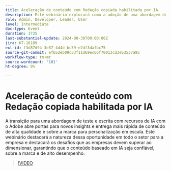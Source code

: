 ```yaml
---
title: Aceleração de conteúdo com Redação copiada habilitada por IA
description: Este webinário explorará como a adoção de uma abordagem de teste e redação de texto com recursos de IA com o Adobe pode aprimorar a personalização do conteúdo em escala, enquanto enfrenta os desafios de manter a confiança, a consistência da marca e o desempenho.
role: Admin, Developer, Leader, User
level: Intermediate
doc-type: Event
duration: 3725
last-substantial-update: 2024-08-30T00:00:00Z
jira: KT-16109
exl-id: f3d87d94-3e87-4d4d-bc59-e2df3dafbc75
source-git-commit: ef652eb09c33f11d69ec66f70013cd3e53537a95
workflow-type: tm+mt
source-wordcount: '101'
ht-degree: 0%

---
```


# Aceleração de conteúdo com Redação copiada habilitada por IA

A transição para uma abordagem de teste e escrita com recursos de IA com o Adobe abre portas para novos insights e entrega mais rápida de conteúdo de alta qualidade e sobre a marca para personalização em escala. Este webinário destacará a natureza dessa oportunidade em todo o setor para a empresa e destacará os desafios que as empresas devem superar ao dimensionar, garantindo que o conteúdo baseado em IA seja confiável, sobre a marca e de alto desempenho.

>[!VIDEO](https://video.tv.adobe.com/v/3433223/?learn=on)
